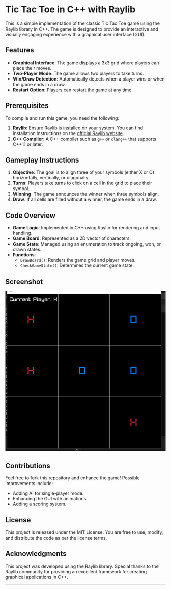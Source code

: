 # Tic Tac Toe in C++ with Raylib

This is a simple implementation of the classic Tic Tac Toe game using the Raylib library in C++. The game is designed to provide an interactive and visually engaging experience with a graphical user interface (GUI).

## Features

- **Graphical Interface**: The game displays a 3x3 grid where players can place their moves.
- **Two-Player Mode**: The game allows two players to take turns.
- **Win/Draw Detection**: Automatically detects when a player wins or when the game ends in a draw.
- **Restart Option**: Players can restart the game at any time.

## Prerequisites

To compile and run this game, you need the following:

1. **Raylib**: Ensure Raylib is installed on your system. You can find installation instructions on the [official Raylib website](https://www.raylib.com/).
2. **C++ Compiler**: A C++ compiler such as `g++` or `clang++` that supports C++11 or later.



## Gameplay Instructions

1. **Objective**: The goal is to align three of your symbols (either X or O) horizontally, vertically, or diagonally.
2. **Turns**: Players take turns to click on a cell in the grid to place their symbol.
3. **Winning**: The game announces the winner when three symbols align.
4. **Draw**: If all cells are filled without a winner, the game ends in a draw.


## Code Overview

- **Game Logic**: Implemented in C++ using Raylib for rendering and input handling.
- **Game Board**: Represented as a 2D vector of characters.
- **Game State**: Managed using an enumeration to track ongoing, won, or drawn states.
- **Functions**:
  - `DrawBoard()`: Renders the game grid and player moves.
  - `CheckGameState()`: Determines the current game state.


## Screenshot

![Screenshot](ss2.png)

## Contributions

Feel free to fork this repository and enhance the game! Possible improvements include:

- Adding AI for single-player mode.
- Enhancing the GUI with animations.
- Adding a scoring system.

## License

This project is released under the MIT License. You are free to use, modify, and distribute the code as per the license terms.

## Acknowledgments

This project was developed using the Raylib library. Special thanks to the Raylib community for providing an excellent framework for creating graphical applications in C++.

---

